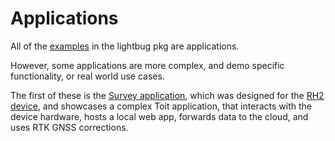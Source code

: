 # Applications

All of the [examples](../examples/) in the lightbug pkg are applications.

However, some applications are more complex, and demo specific functionality, or real world use cases.

The first of these is the [Survey application](survey/), which was designed for the [RH2 device](/devices/rtk/handheld/), and showcases a complex Toit application, that interacts with the device hardware, hosts a local web app, forwards data to the cloud, and uses RTK GNSS corrections.

